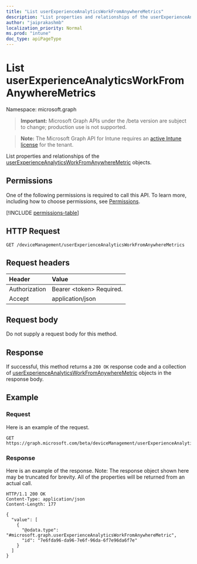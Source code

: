 ```yaml
---
title: "List userExperienceAnalyticsWorkFromAnywhereMetrics"
description: "List properties and relationships of the userExperienceAnalyticsWorkFromAnywhereMetric objects."
author: "jaiprakashmb"
localization_priority: Normal
ms.prod: "intune"
doc_type: apiPageType
---
```


# List userExperienceAnalyticsWorkFromAnywhereMetrics

Namespace: microsoft.graph

> **Important:** Microsoft Graph APIs under the /beta version are subject to change; production use is not supported.

> **Note:** The Microsoft Graph API for Intune requires an [active Intune license](https://go.microsoft.com/fwlink/?linkid=839381) for the tenant.

List properties and relationships of the [userExperienceAnalyticsWorkFromAnywhereMetric](../resources/intune-devices-userexperienceanalyticsworkfromanywheremetric.md) objects.

## Permissions
One of the following permissions is required to call this API. To learn more, including how to choose permissions, see [Permissions](/graph/permissions-reference).

<!-- { "blockType": "permissions", "name": "intune_devices_userexperienceanalyticsworkfromanywheremetric_list" } -->
[!INCLUDE [permissions-table](../includes/permissions/intune-devices-userexperienceanalyticsworkfromanywheremetric-list-permissions.md)]

## HTTP Request
<!-- {
  "blockType": "ignored"
}
-->
``` http
GET /deviceManagement/userExperienceAnalyticsWorkFromAnywhereMetrics
```

## Request headers
|Header|Value|
|:---|:---|
|Authorization|Bearer &lt;token&gt; Required.|
|Accept|application/json|

## Request body
Do not supply a request body for this method.

## Response
If successful, this method returns a `200 OK` response code and a collection of [userExperienceAnalyticsWorkFromAnywhereMetric](../resources/intune-devices-userexperienceanalyticsworkfromanywheremetric.md) objects in the response body.

## Example

### Request
Here is an example of the request.
``` http
GET https://graph.microsoft.com/beta/deviceManagement/userExperienceAnalyticsWorkFromAnywhereMetrics
```

### Response
Here is an example of the response. Note: The response object shown here may be truncated for brevity. All of the properties will be returned from an actual call.
``` http
HTTP/1.1 200 OK
Content-Type: application/json
Content-Length: 177

{
  "value": [
    {
      "@odata.type": "#microsoft.graph.userExperienceAnalyticsWorkFromAnywhereMetric",
      "id": "7e6fda96-da96-7e6f-96da-6f7e96da6f7e"
    }
  ]
}
```

